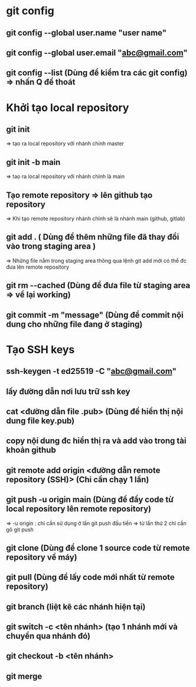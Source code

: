 # git config

## git config --global user.name "user name"

## git config --global user.email "abc@gmail.com"

## git config --list (Dùng để kiểm tra các git config) => nhấn Q để thoát

# Khởi tạo local repository

## git init

=> tạo ra local repository với nhánh chính master

## git init -b main

=> taọ ra local repository với nhánh chính là main

## Tạo remote repository => lên github tạo repository

=> Khi tạo remote repository nhánh chính sẽ là nhánh main (github, gitlab)

## git add . ( Dùng để thêm những file đã thay đổi vào trong staging area )

=> Những file nằm trong staging area thông qua lệnh git add mới có thể đc đưa lên remote repository

## git rm --cached <file> (Dùng để đưa file từ staging area => về lại working)

## git commit -m "message" (Dùng để commit nội dung cho những file đang ở staging)

# Tạo SSH keys

## ssh-keygen -t ed25519 -C "abc@gmail.com"

## lấy đường dẫn nơi lưu trữ ssh key

## cat <đường dẫn file .pub> (Dùng để hiển thị nội dung file key.pub)

## copy nội dung đc hiển thị ra và add vào trong tài khoản github

## git remote add origin <đường dẫn remote repository (SSH)> (Chỉ cần chạy 1 lần)

## git push -u origin main (Dùng để đẩy code từ local repository lên remote repository)

=> -u origin : chỉ cần sử dụng ở lần git push đầu tiền => từ lần thứ 2 chỉ cần gõ git push

## git clone (Dùng để clone 1 source code từ remote repository về máy)

## git pull (Dùng để lấy code mới nhất từ remote repository)

## git branch (liệt kê các nhánh hiện tại)

## git switch -c <tên nhánh> (tạo 1 nhánh mới và chuyển qua nhánh đó)

## git checkout -b <tên nhánh>

## git merge
